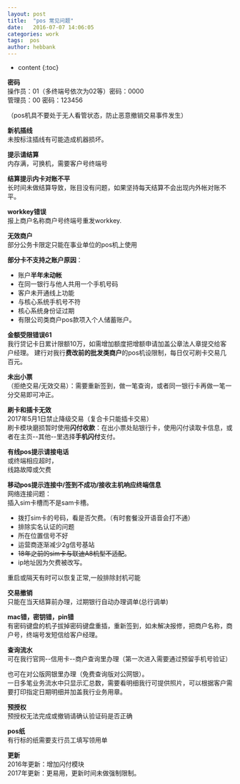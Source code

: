 ```yaml
---
layout: post
title:  "pos 常见问题"
date:   2016-07-07 14:06:05
categories: work
tags:  pos
author: hebbank
---
```


* content
{:toc}

**密码**  
操作员：01（多终端号依次为02等）密码：0000   
管理员：00 密码：123456   

（pos机具不要处于无人看管状态，防止恶意撤销交易事件发生）  

**新机插线**  
未按标注插线有可能造成机器损坏。  





**提示请结算**  
内存满，可换机，需要客户号终端号  

**结算提示内卡对账不平**  
长时间未做结算导致，账目没有问题，如果坚持每天结算不会出现内外帐对账不平。  

**workkey错误**  
报上商户名称商户号终端号重发workkey.

**无效商户**  
部分公务卡限定只能在事业单位的pos机上使用

**部分卡不支持之账户原因**：  
- 账户**半年未动帐**  
- 在同一银行与他人共用一个手机号码  
- 客户未开通线上功能  
- 与核心系统手机号不符  
- 核心系统身份证过期  
- 有限公司类商户pos款项入个人储蓄账户。  

**金额受限错误61**  
我行贷记卡日累计限额10万，如需增加额度把增额申请加盖公章法人章提交给客户经理。
建行对我行**费改前的批发类商户**的pos机设限制，每日仅可刷卡交易几百元。  

**未出小票**  
（拒绝交易/无效交易）：需要重新签到，做一笔查询，或者同一银行卡再做一笔一分交易即可冲正。  

**刷卡和插卡无效**  
2017年5月1日禁止降级交易（复合卡只能插卡交易）  
刷卡模块磨损暂时使用**闪付收款**：在出小票处贴银行卡，使用闪付读取卡信息，或者在主页--其他--里选择**手机闪付**支付。  

**有线pos提示请接电话**  
或终端相应超时，  
线路故障或欠费   

**移动pos提示连接中/签到不成功/接收主机响应终端信息**  
网络连接问题：  
插入sim卡槽而不是sam卡槽。  
- 拨打sim卡的号码，看是否欠费。（有时套餐没开语音会打不通）  
- 排除实名认证的问题  
- 所在位置信号不好   
- 运营商逐渐减少2g信号基站  
- ~~18年之前的sim卡与联迪A8机型不适配~~。
- ip地址因为欠费被改写。    

重启或隔天有时可以恢复正常,一般排除封机可能   

**交易撤销**  
只能在当天结算前办理，过期银行自动办理调单(总行调单)  

**mac错，密钥错，pin错**  
有密码键盘的机子拔掉密码键盘重插，重新签到，如未解决报修，把商户名称，商户号，终端号发短信给客户经理。

**查询流水**  
可在我行官网--信用卡--商户查询里办理（第一次进入需要通过预留手机号验证）  

也可在对公版网银里办理（免费查询版对公网银）。  
一日多笔业务流水中只显示汇总数，需要看明细我行可提供照片，可以根据客户需要打印指定日期明细并加盖我行业务用章。   

**预授权**  
预授权无法完成或撤销请确认验证码是否正确   

**pos纸**  
有行标的纸需要支行员工填写领用单  

**更新**  
2016年更新：增加闪付模块  
2017年更新：更易用，更新时间未做强制限制。  
